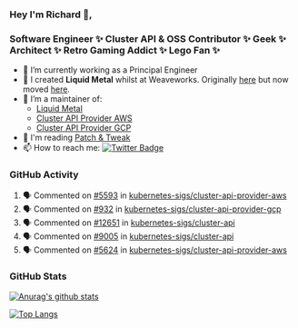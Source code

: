 ### Hey I'm Richard 👋, 

<h3 align="left">Software Engineer ✨ Cluster API & OSS Contributor ✨ Geek ✨ Architect ✨ Retro Gaming Addict ✨ Lego Fan ✨</h3>

- 🔭 I’m currently working as a Principal Engineer
- 📯 I created **Liquid Metal** whilst at Weaveworks. Originally [here](https://github.com/weaveworks-liquidmetal) but now moved [here](https://github.com/liquidmetal-dev).
- 👯 I’m a maintainer of:
  -  [Liquid Metal](https://github.com/liquidmetal-dev)
  -  [Cluster API Provider AWS](https://github.com/kubernetes-sigs/cluster-api-provider-aws)
  -  [Cluster API Provider GCP](https://github.com/kubernetes-sigs/cluster-api-provider-gcp)
- 💬 I'm reading [Patch & Tweak](https://bjooks.com/products/patch-tweak-exploring-modular-synthesis)
- 📫 How to reach me: [![Twitter Badge](https://img.shields.io/badge/-@fruit_case-00acee?style=flat&logo=Twitter&logoColor=white)](https://twitter.com/intent/follow?screen_name=fruit_case "Follow on Twitter")

### GitHub Activity 

<!--START_SECTION:activity-->
1. 🗣 Commented on [#5593](https://github.com/kubernetes-sigs/cluster-api-provider-aws/issues/5593#issuecomment-3219539285) in [kubernetes-sigs/cluster-api-provider-aws](https://github.com/kubernetes-sigs/cluster-api-provider-aws)
2. 🗣 Commented on [#932](https://github.com/kubernetes-sigs/cluster-api-provider-gcp/pull/932#issuecomment-3214840692) in [kubernetes-sigs/cluster-api-provider-gcp](https://github.com/kubernetes-sigs/cluster-api-provider-gcp)
3. 🗣 Commented on [#12651](https://github.com/kubernetes-sigs/cluster-api/pull/12651#issuecomment-3214304158) in [kubernetes-sigs/cluster-api](https://github.com/kubernetes-sigs/cluster-api)
4. 🗣 Commented on [#9005](https://github.com/kubernetes-sigs/cluster-api/issues/9005#issuecomment-3214300703) in [kubernetes-sigs/cluster-api](https://github.com/kubernetes-sigs/cluster-api)
5. 🗣 Commented on [#5624](https://github.com/kubernetes-sigs/cluster-api-provider-aws/pull/5624#issuecomment-3210047319) in [kubernetes-sigs/cluster-api-provider-aws](https://github.com/kubernetes-sigs/cluster-api-provider-aws)
<!--END_SECTION:activity-->

### GitHub Stats

[![Anurag's github stats](https://github-readme-stats.vercel.app/api?username=richardcase&count_private=true&show_icons=true)](https://github.com/anuraghazra/github-readme-stats)

[![Top Langs](https://github-readme-stats.vercel.app/api/top-langs/?username=richardcase&hide=html&layout=compact)](https://github.com/anuraghazra/github-readme-stats)
